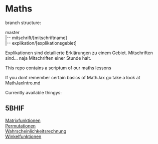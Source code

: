 # Maths

branch structure:

master<br />
|-- mitschrift/[mitschriftname]<br />
|-- explikation/[explikationsgebiet]<br />

Explikationen sind detailierte Erklärungen zu einem Gebiet.
Mitschriften sind... naja Mitschriften einer Stunde halt.

This repo contains a scriptum of our maths lessons

If you dont remember certain basics of MathJax go take a look at MathJaxIntro.md

Currently available thingys:

## 5BHIF
[Matrixfunktionen](./5BHIF/Matrixfunktionen.md)<br />
[Permutationen](./5BHIF/Permutationen.md)<br />
[Wahrscheinlichkeitsrechnung](./5BHIF/Wahrscheinlichkeitsrechung.md)<br />
[Winkelfunktionen](./5BHIF/Winkelfunktionen.md)
